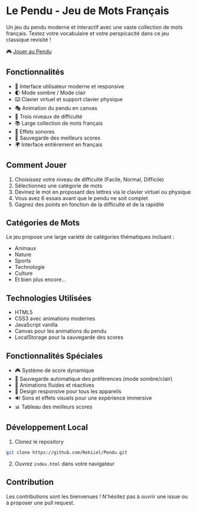 # Le Pendu - Jeu de Mots Français

Un jeu du pendu moderne et interactif avec une vaste collection de mots français. Testez votre vocabulaire et votre perspicacité dans ce jeu classique revisité !

🎮 [Jouer au Pendu](https://rekiiel.github.io/Pendu/)

## Fonctionnalités

- 🎨 Interface utilisateur moderne et responsive
- 🌓 Mode sombre / Mode clair
- ⌨️ Clavier virtuel et support clavier physique
- 🎭 Animation du pendu en canvas
- 🎯 Trois niveaux de difficulté
- 📚 Large collection de mots français
- 🎵 Effets sonores
- 💾 Sauvegarde des meilleurs scores
- 🌍 Interface entièrement en français

## Comment Jouer

1. Choisissez votre niveau de difficulté (Facile, Normal, Difficile)
2. Sélectionnez une catégorie de mots
3. Devinez le mot en proposant des lettres via le clavier virtuel ou physique
4. Vous avez 6 essais avant que le pendu ne soit complet
5. Gagnez des points en fonction de la difficulté et de la rapidité

## Catégories de Mots

Le jeu propose une large variété de catégories thématiques incluant :
- Animaux
- Nature
- Sports
- Technologie
- Culture
- Et bien plus encore...

## Technologies Utilisées

- HTML5
- CSS3 avec animations modernes
- JavaScript vanilla
- Canvas pour les animations du pendu
- LocalStorage pour la sauvegarde des scores

## Fonctionnalités Spéciales

- 🎮 Système de score dynamique
- 💾 Sauvegarde automatique des préférences (mode sombre/clair)
- 🎨 Animations fluides et réactives
- 📱 Design responsive pour tous les appareils
- 🔊 Sons et effets visuels pour une expérience immersive
- 📊 Tableau des meilleurs scores

## Développement Local

1. Clonez le repository
```bash
git clone https://github.com/Rekiiel/Pendu.git
```
2. Ouvrez `index.html` dans votre navigateur

## Contribution

Les contributions sont les bienvenues ! N'hésitez pas à ouvrir une issue ou à proposer une pull request.
